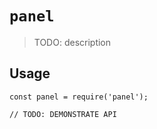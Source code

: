# `panel`

> TODO: description

## Usage

```
const panel = require('panel');

// TODO: DEMONSTRATE API
```
